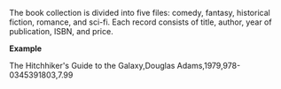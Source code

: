 The book collection is divided into five files: comedy, fantasy, historical fiction, romance, and sci-fi.
Each record consists of title, author, year of publication, ISBN, and price.

**Example** 

The Hitchhiker's Guide to the Galaxy,Douglas Adams,1979,978-0345391803,7.99
